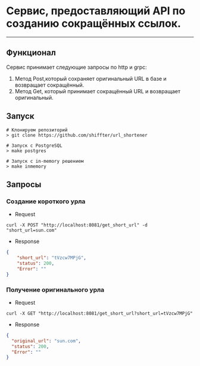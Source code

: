 # Cервис, предоставляющий API по созданию сокращённых ссылок.
___
## Функционал

Сервис принимает следующие запросы по http и grpc:
1. Метод Post,который сохраняет оригинальный URL в базе и возвращает сокращённый.
2. Метод Get, который принимает сокращённый URL и возвращает оригинальный.

## Запуск
```shell
# Клонируем репозиторий
> git clone https://github.com/shiffter/url_shortener
```
```shell
# Запуск с PostgreSQL
> make postgres
```
```shell
# Запуск с in-memory решением
> make inmemory
```

## Запросы
### Создание короткого урла
* Request
```
curl -X POST "http://localhost:8081/get_short_url" -d "short_url=sun.com"
```
* Response
``` json 
{
    "short_url": "tVzcw7MPjG",
    "status": 200,
    "Error": ""
}
```

### Получение оригинального урла

* Request
```shell
curl -X GET "http://localhost:8081/get_short_url?short_url=tVzcw7MPjG"
```
* Response
```json
{
  "original_url": "sun.com",
  "status": 200,
  "Error": ""
}
```